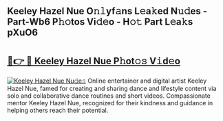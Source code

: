 ## Keeley Hazel Nue O𝚗𝚕yf𝚊ns L𝚎a𝚔ed N𝚞𝚍es - Part-Wb6 P𝚑𝚘tos Vi𝚍𝚎o - H𝚘𝚝 Part L𝚎a𝚔s pXuO6

# <h2><a href="http://kf7997e.oniu.top/?m=Keeley+Hazel+Nue">🔗👉 🔴 Keeley Hazel Nue P𝚑ot𝚘𝚜 V𝚒d𝚎o</a></h2>

[![Keeley Hazel Nue Nu𝚍e𝚜](https://i.imgur.com/0qMVB7G.gif)](http://kf7997e.oniu.top/?m=Keeley+Hazel+Nue)
Online entertainer and digital artist Keeley Hazel Nue, famed for creating and sharing dance and lifestyle content via solo and collaborative dance routines and short videos. Compassionate mentor Keeley Hazel Nue, recognized for their kindness and guidance in helping others reach their potential.  
